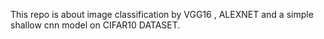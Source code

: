 This repo is about image classification by VGG16 , ALEXNET and a simple shallow cnn model on CIFAR10 DATASET.
